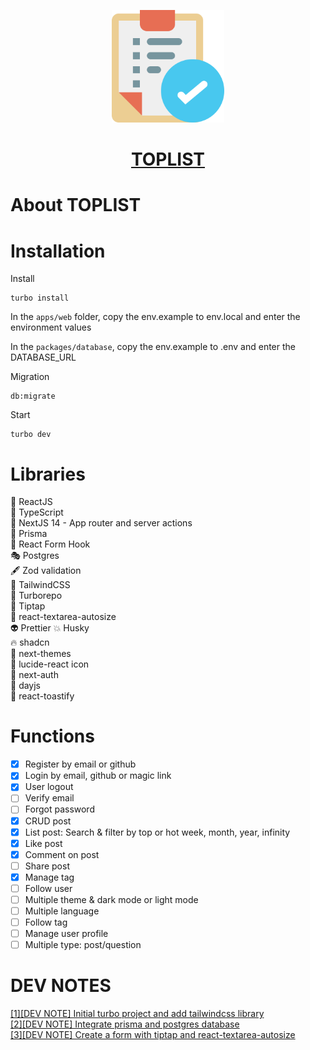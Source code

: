 <p align="center">
    <a href="https://codeforstartup.com/">
        <img style="width: 180px;" src="./apps/web/public/assets/logo.png">
        <h1 align="center">TOPLIST</h1>
    </a>
</p>

# About TOPLIST

# Installation

Install

```
turbo install
```

In the `apps/web` folder, copy the env.example to env.local and enter the environment values

In the `packages/database`, copy the env.example to .env and enter the DATABASE_URL

Migration

```
db:migrate
```

Start

```
turbo dev
```

# Libraries

🤖 ReactJS  
🎯 TypeScript  
💫 NextJS 14 - App router and server actions  
🤗 Prisma  
🎰 React Form Hook  
🎭 Postgres  
🖋 Zod validation  
🎯 TailwindCSS  
🚀 Turborepo  
💒 Tiptap  
🍾 react-textarea-autosize  
👽 Prettier
💥 Husky  
🔥 shadcn  
💌 next-themes  
🐠 lucide-react icon  
🐧 next-auth  
🐴 dayjs  
🐢 react-toastify  

# Functions

- [x] Register by email or github  
- [x] Login by email, github or magic link  
- [x] User logout  
- [ ] Verify email  
- [ ] Forgot password  
- [x] CRUD post  
- [x] List post: Search & filter by top or hot week, month, year, infinity  
- [x] Like post  
- [x] Comment on post  
- [ ] Share post 
- [x] Manage tag  
- [ ] Follow user  
- [ ] Multiple theme & dark mode or light mode  
- [ ] Multiple language  
- [ ] Follow tag  
- [ ] Manage user profile  
- [ ] Multiple type: post/question  

# DEV NOTES

[[1][DEV NOTE] Initial turbo project and add tailwindcss library](https://dev.to/codeforstartup/dev-note-initial-turbo-project-and-add-tailwindcss-library-4iae)  
[[2][DEV NOTE] Integrate prisma and postgres database](https://dev.to/codeforstartup/2dev-note-add-prisma-and-postgres-database-2m84)  
[[3][DEV NOTE] Create a form with tiptap and react-textarea-autosize](https://dev.to/codeforstartup/3dev-note-create-a-form-with-tiptap-and-react-textarea-autosize-1cgn)
